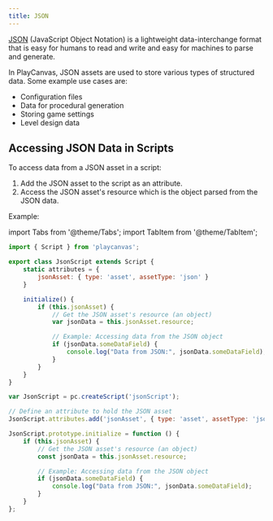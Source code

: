 ```yaml
---
title: JSON
---
```


[JSON](https://en.wikipedia.org/wiki/JSON) (JavaScript Object Notation) is a lightweight data-interchange format that is easy for humans to read and write and easy for machines to parse and generate.

In PlayCanvas, JSON assets are used to store various types of structured data. Some example use cases are:

- Configuration files
- Data for procedural generation
- Storing game settings
- Level design data

## Accessing JSON Data in Scripts

To access data from a JSON asset in a script:

1. Add the JSON asset to the script as an attribute.
2. Access the JSON asset's resource which is the object parsed from the JSON data.

Example:

import Tabs from '@theme/Tabs';
import TabItem from '@theme/TabItem';

<Tabs defaultValue="classic" groupId='script-code'>
<TabItem  value="esm" label="ESM (Recommended)">

```javascript
import { Script } from 'playcanvas';

export class JsonScript extends Script {   
    static attributes = {
        jsonAsset: { type: 'asset', assetType: 'json' }
    }

    initialize() {
        if (this.jsonAsset) {
            // Get the JSON asset's resource (an object)
            var jsonData = this.jsonAsset.resource;

            // Example: Accessing data from the JSON object
            if (jsonData.someDataField) {
                console.log("Data from JSON:", jsonData.someDataField);
            }
        }
    }
}
```

</TabItem>
<TabItem value="classic" label="Classic">

```javascript
var JsonScript = pc.createScript('jsonScript');

// Define an attribute to hold the JSON asset
JsonScript.attributes.add('jsonAsset', { type: 'asset', assetType: 'json' });

JsonScript.prototype.initialize = function () {
    if (this.jsonAsset) {
        // Get the JSON asset's resource (an object)
        const jsonData = this.jsonAsset.resource;

        // Example: Accessing data from the JSON object
        if (jsonData.someDataField) {
            console.log("Data from JSON:", jsonData.someDataField);
        }
    }
};
```

</TabItem>
</Tabs>
